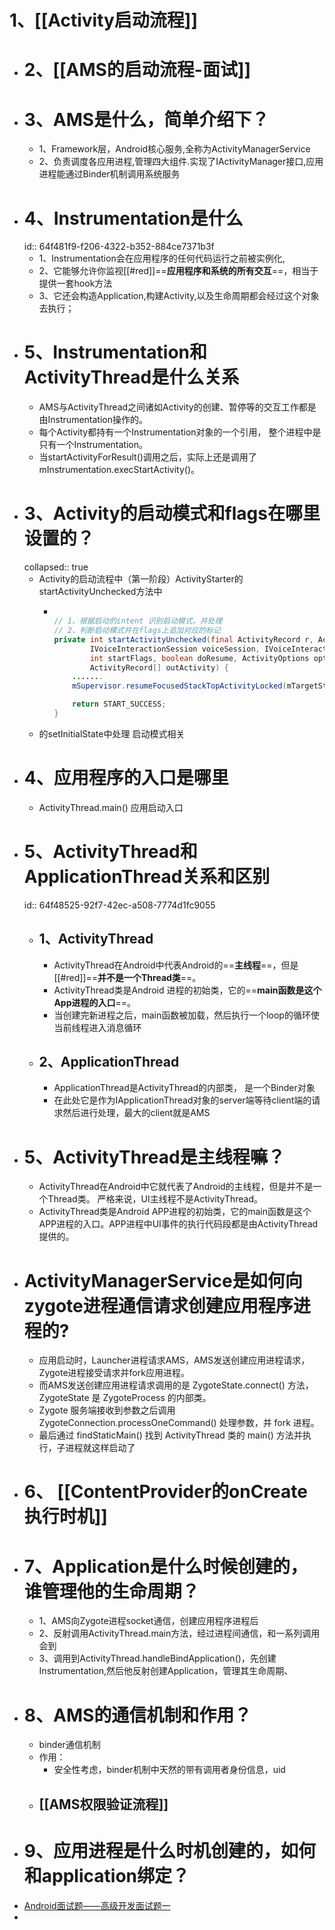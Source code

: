 # 1、[[Activity启动流程]]
- # 2、[[AMS的启动流程-面试]]
- # 3、AMS是什么，简单介绍下？
	- 1、Framework层，Android核心服务,全称为ActivityManagerService
	- 2、负责调度各应用进程,管理四大组件.实现了IActivityManager接口,应用进程能通过Binder机制调用系统服务
- # 4、Instrumentation是什么
  id:: 64f481f9-f206-4322-b352-884ce7371b3f
	- 1、Instrumentation会在应用程序的任何代码运行之前被实例化,
	- 2、它能够允许你监视[[#red]]==**应用程序和系统的所有交互**==，相当于提供一套hook方法
	- 3、它还会构造Application,构建Activity,以及生命周期都会经过这个对象去执行；
- # 5、Instrumentation和ActivityThread是什么关系
	- AMS与ActivityThread之间诸如Activity的创建、暂停等的交互工作都是由Instrumentation操作的。
	- 每个Activity都持有一个Instrumentation对象的一个引用， 整个进程中是只有一个Instrumentation。
	- 当startActivityForResult()调用之后，实际上还是调用了mInstrumentation.execStartActivity()。
- # 3、Activity的启动模式和flags在哪里设置的？
  collapsed:: true
	- Activity的启动流程中（第一阶段）ActivityStarter的 startActivityUnchecked方法中
		- ```java
		  
		  // 1、根据启动的intent 识别启动模式，并处理
		  // 2、判断启动模式并在flags上追加对应的标记
		  private int startActivityUnchecked(final ActivityRecord r, ActivityRecord sourceRecord,
		          IVoiceInteractionSession voiceSession, IVoiceInteractor voiceInteractor,
		          int startFlags, boolean doResume, ActivityOptions options, TaskRecord inTask,
		          ActivityRecord[] outActivity) {
		      .......
		      mSupervisor.resumeFocusedStackTopActivityLocked(mTargetStack, mStartActivity, mOptions);
		  
		      return START_SUCCESS;
		  }
		  ```
	- 的setInitialState中处理 启动模式相关
- # 4、应用程序的入口是哪里
	- ActivityThread.main() 应用启动入口
- # 5、ActivityThread和ApplicationThread关系和区别
  id:: 64f48525-92f7-42ec-a508-7774d1fc9055
	- ## 1、ActivityThread
		- ActivityThread在Android中代表Android的==**主线程**==，但是[[#red]]==**并不是一个Thread类**==。
		- ActivityThread类是Android 进程的初始类，它的==**main函数是这个App进程的入口**==。
		- 当创建完新进程之后，main函数被加载，然后执行一个loop的循环使当前线程进入消息循环
	- ## 2、ApplicationThread
		- ApplicationThread是ActivityThread的内部类， 是一个Binder对象
		- 在此处它是作为IApplicationThread对象的server端等待client端的请求然后进行处理，最大的client就是AMS
- # 5、ActivityThread是主线程嘛？
	- ActivityThread在Android中它就代表了Android的主线程，但是并不是一个Thread类。
	  严格来说，UI主线程不是ActivityThread。
	- ActivityThread类是Android APP进程的初始类，它的main函数是这个APP进程的入口。APP进程中UI事件的执行代码段都是由ActivityThread提供的。
- # ActivityManagerService是如何向zygote进程通信请求创建应用程序进程的?
	- 应用启动时，Launcher进程请求AMS，AMS发送创建应用进程请求，Zygote进程接受请求并fork应用进程。
	- 而AMS发送创建应用进程请求调用的是 ZygoteState.connect() 方法，ZygoteState 是 ZygoteProcess 的内部类。
	- Zygote 服务端接收到参数之后调用 ZygoteConnection.processOneCommand() 处理参数，并 fork 进程。
	- 最后通过 findStaticMain() 找到 ActivityThread 类的 main() 方法并执行，子进程就这样启动了
- # 6、 [[ContentProvider的onCreate执行时机]]
- # 7、Application是什么时候创建的，谁管理他的生命周期？
	- 1、AMS向Zygote进程socket通信，创建应用程序进程后
	- 2、反射调用ActivityThread.main方法，经过进程间通信，和一系列调用会到
	- 3、调用到ActivityThread.handleBindApplication()，先创建Instrumentation,然后他反射创建Application，管理其生命周期、
- # 8、AMS的通信机制和作用？
	- binder通信机制
	- 作用：
		- 安全性考虑，binder机制中天然的带有调用者身份信息，uid
	- ##  [[AMS权限验证流程]]
- # 9、应用进程是什么时机创建的，如何和application绑定？
- [Android面试题——高级开发面试题一](https://blog.csdn.net/Calvin_zhou/article/details/128123302)
-